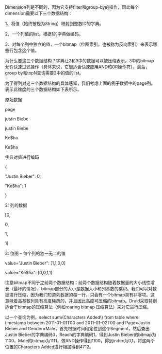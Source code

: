 Dimension列是不同的，因为它支持filter和group-by的操作，因此每个dimension需要以下三个数据结构：

1、将值（始终被视为String）映射到整数ID的字典。

2、一个列值的list，根据1的字典做编码。

3、对每个列中独立的值，一个bitmap（位图索引，也被称为反向索引）来表示哪些行包含这个值。

为什么要这三个数据结构？字典让2和3中的数据可以被压缩表示。3中的bitmap允许快速过滤操作（具体来说，它很适合快速应用AND和OR操作符）。最后，group by和topN查询需要2中的值的list。

为了得到对这三个数据结构的具体感知，我们考虑上面的例子数据中的page列。表示此维度的三个数据结构如下表所示。

原始数据

page

justin Biebe

justin Biebe

Ke$ha

Ke$ha

字典对值进行编码

{

"Justin Bieber": 0,

"Ke$ha": 1

}

2: 列的数据

\[0,

0,

1,

1\]

3: 位图 – 每个列的独一无二的值

value="Justin Bieber": \[1,1,0,0\]

value="Ke$ha":         \[0,0,1,1\]

注意bitmap不同于之前两个数据结构：前两个数据结构随着数据量的大小线性增长（最坏的情况），bitmap部分的大小是数据大小和列基数的乘积。我们可以对数据进行压缩，因为我们知道列数据的每一行，只会有一个bitmap具有非零项。这意味着高基数列具有高度稀疏的，并且因此高度可压缩的bitmap。Druid采取特别适合于bitmap的压缩算法（例如roaring bitmap 压缩算法）来对它进行压缩。

以一个查询为例，select sum\\(Characters Added\\) from table where timestamp between 2011-01-01T00 and 2011-01-02T00 and Page=Justin Bieber and Gender=Male，首先根据时间段定位到这个Segment，然后查出Justin Bieber的字典编码0，Reach的字典编码1，得到Justin Bieber的bitmap为1100，Male的bitmap为1111，做AND操作得到1100，得到index为0,1，将这两个位置的Characters Added进行相加得到4712。





